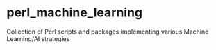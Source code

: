 # perl_machine_learning
Collection of Perl scripts and packages implementing various Machine Learning/AI strategies 
